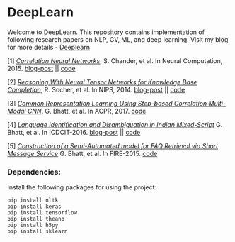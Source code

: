 # DeepLearn

Welcome to DeepLearn. This repository contains implementation of following research papers on NLP, CV, ML, and deep learning. Visit my blog for more details - [Deeplearn](http://deeplearn-ai.com/deeplearn/)

[1] [*Correlation Neural Networks*](https://arxiv.org/pdf/1504.07225.pdf), S. Chander, et al. In Neural Computation, 2015. [blog-post](https://deeplearn-ai.com/2017/05/24/common-representation-learning-using-deep-corrnet/) || [code](https://github.com/GauravBh1010tt/DeepLearn/tree/master/corrnet)

[2] [*Reasoning With Neural Tensor Networks for Knowledge Base Completion*](https://nlp.stanford.edu/pubs/SocherChenManningNg_NIPS2013.pdf), R. Socher, et al. In NIPS, 2014. [blog-post](https://deeplearn-ai.com/2017/11/21/neural-tensor-network-exploring-relations-among-text-entities/) || [code](https://github.com/GauravBh1010tt/DeepLearn/tree/master/neural%20tensor%20network)

[3] [*Common Representation Learning Using Step-based Correlation Multi-Modal CNN*](https://arxiv.org/abs/1711.00003). G. Bhatt, et al. In ACPR, 2017. [code](https://github.com/GauravBh1010tt/DeepLearn/tree/master/CorrMCNN)

[4] [*Language Identification and Disambiguation in Indian Mixed-Script*](https://link.springer.com/chapter/10.1007%2F978-3-319-28034-9_14) G. Bhatt, et al. In ICDCIT-2016. [blog-post](https://deeplearn.school.blog/2016/12/17/auto-correction-for-transliterated-queries/) || [code](https://github.com/GauravBh1010tt/Auto-correction-for-transliterated-queries)

[5] [*Construction of a Semi-Automated model for FAQ Retrieval via Short Message Service*](https://dl.acm.org/citation.cfm?doid=2838706.2838717) G. Bhatt, et al. In FIRE-2015. [code](https://github.com/GauravBh1010tt/Auto-correction-for-transliterated-queries/tree/master/bi-gram%20markov%20model)

### Dependencies:
Install the following packages for using the project:

    pip install nltk
    pip install keras
    pip install tensorflow
    pip install theano
    pip install h5py
    pip install sklearn
